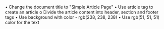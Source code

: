•	Change the document title to "Simple Article Page"
•	Use article tag to create an article
o	Divide the article content into header, section and footer tags
•	Use background with color - rgb(238, 238, 238)
•	Use rgb(51, 51, 51) color for the text
